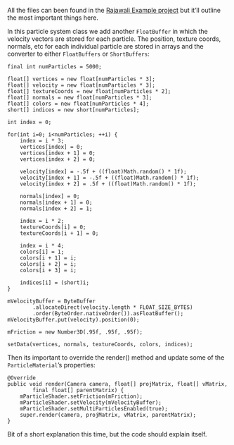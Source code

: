 All the files can been found in the [Rajawali Example project](https://github.com/MasDennis/RajawaliExamples) but it’ll outline the most important things here.

In this particle system class we add another `FloatBuffer` in which the velocity vectors are stored for each particle. The position, texture coords, normals, etc for each individual particle are stored in arrays and the converter to either `FloatBuffers` or `ShortBuffers`:
```
final int numParticles = 5000;

float[] vertices = new float[numParticles * 3];
float[] velocity = new float[numParticles * 3];
float[] textureCoords = new float[numParticles * 2];
float[] normals = new float[numParticles * 3];
float[] colors = new float[numParticles * 4];
short[] indices = new short[numParticles];

int index = 0;

for(int i=0; i<numParticles; ++i) {
	index = i * 3;
	vertices[index] = 0;
	vertices[index + 1] = 0;
	vertices[index + 2] = 0;

	velocity[index] = -.5f + ((float)Math.random() * 1f);
	velocity[index + 1] = -.5f + ((float)Math.random() * 1f);
	velocity[index + 2] = .5f + ((float)Math.random() * 1f);

	normals[index] = 0;
	normals[index + 1] = 0;
	normals[index + 2] = 1;

	index = i * 2;
	textureCoords[i] = 0;
	textureCoords[i + 1] = 0;

	index = i * 4;
	colors[i] = 1;
	colors[i + 1] = i;
	colors[i + 2] = i;
	colors[i + 3] = i;

	indices[i] = (short)i;
}

mVelocityBuffer = ByteBuffer
		.allocateDirect(velocity.length * FLOAT_SIZE_BYTES)
		.order(ByteOrder.nativeOrder()).asFloatBuffer();
mVelocityBuffer.put(velocity).position(0);

mFriction = new Number3D(.95f, .95f, .95f);

setData(vertices, normals, textureCoords, colors, indices);
```
Then its important to override the render() method and update some of the `ParticleMaterial`’s properties:
```
@Override
public void render(Camera camera, float[] projMatrix, float[] vMatrix,
		final float[] parentMatrix) {
	mParticleShader.setFriction(mFriction);
	mParticleShader.setVelocity(mVelocityBuffer);
	mParticleShader.setMultiParticlesEnabled(true);
	super.render(camera, projMatrix, vMatrix, parentMatrix);
}
```
Bit of a short explanation this time, but the code should explain itself. 